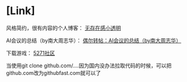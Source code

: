 # [Link]

风格简约，很有内容的个人博客：
[无存在感小透明](https://ry.huaji.store/)

AI会议的总结（by南大周志华）：
[偶尔转帖：AI会议的总结（by南大周志华）](https://www.cnblogs.com/yymn/p/4589624.html)


下载游戏：
[5271社区](https://www.xxx5217.com/)


当使用git clone github.com/....因为国内没办法拉取代码的时候，可以把github.com改为githubfast.com就可以了




